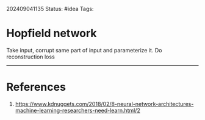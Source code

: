 202409041135
Status: #idea
Tags:

# Hopfield network

Take input, corrupt same part of input and parameterize it. Do reconstruction loss

---
# References

1. https://www.kdnuggets.com/2018/02/8-neural-network-architectures-machine-learning-researchers-need-learn.html/2